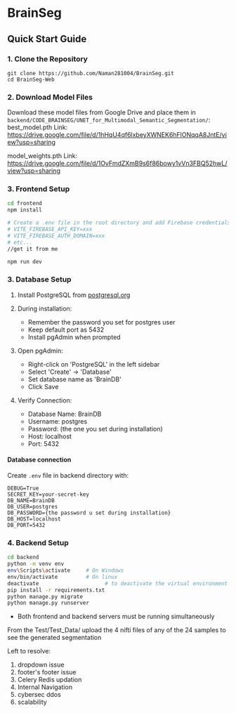 # BrainSeg

## Quick Start Guide

### 1. Clone the Repository
```
git clone https://github.com/Naman281004/BrainSeg.git
cd BrainSeg-Web
```

### 2. Download Model Files
Download these model files from Google Drive and place them in `backend/CODE_BRAINSEG/UNET_for_Multimodal_Semantic_Segmentation/`:
best_model.pth
Link: https://drive.google.com/file/d/1hHqU4qf6lxbeyXWNEK6hFlONqqA8JntE/view?usp=sharing

model_weights.pth
Link: https://drive.google.com/file/d/1OvFmdZXmB9s6f86bowy1vVn3FBQ52hwL/view?usp=sharing

### 3. Frontend Setup
```bash
cd frontend
npm install

# Create a .env file in the root directory and add Firebase credentials
# VITE_FIREBASE_API_KEY=xxx
# VITE_FIREBASE_AUTH_DOMAIN=xxx
# etc...
//get it from me

npm run dev
```
### 3. Database Setup
1. Install PostgreSQL from [postgresql.org](https://www.postgresql.org/download/)
2. During installation:
   - Remember the password you set for postgres user
   - Keep default port as 5432
   - Install pgAdmin when prompted

3. Open pgAdmin:
   - Right-click on 'PostgreSQL' in the left sidebar
   - Select 'Create' → 'Database'
   - Set database name as 'BrainDB'
   - Click Save

4. Verify Connection:
   - Database Name: BrainDB
   - Username: postgres
   - Password: (the one you set during installation)
   - Host: localhost
   - Port: 5432

#### Database connection
Create `.env` file in backend directory with:
```
DEBUG=True
SECRET_KEY=your-secret-key
DB_NAME=BrainDB
DB_USER=postgres
DB_PASSWORD={the password u set during installation}
DB_HOST=localhost
DB_PORT=5432 
```
### 4. Backend Setup
```bash
cd backend
python -m venv env
env\Scripts\activate     # On Windows
env/bin/activate         # On linux
deactivate                     # to deactivate the virtual environment
pip install -r requirements.txt
python manage.py migrate
python manage.py runserver
```


- Both frontend and backend servers must be running simultaneously 

From the Test/Test_Data/ upload the 4 nifti files of any of the 24 samples to see the generated segmentation

Left to resolve:
1. dropdown issue
2. footer's footer issue
3. Celery Redis updation
4. Internal Navigation 
5. cybersec ddos
6. scalability
